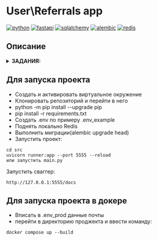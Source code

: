 # User\Referrals app

[![python](https://img.shields.io/badge/python-3.10_-blue?style=flat-square)](https://www.python.org/)
[![fastapi](https://img.shields.io/badge/fastapi-0.109.0-critical?style=flat-square)](https://fastapi.tiangolo.com/)
[![sqlalchemy](https://img.shields.io/badge/sqlalchemy-2.0.25-critical?style=flat-square)](https://www.sqlalchemy.org//)
[![alembic](https://img.shields.io/badge/alembic-1.13.1_-violet?style=flat-square)](https://alembic.sqlalchemy.org//)
[![redis](https://img.shields.io/badge/aioredis-2.0.1-violet?style=flat-square)](https://alembic.sqlalchemy.org//)


## Описание

<details>
<summary><b>ЗАДАНИЯ:</b></summary>

- регистрация и аутентификация пользователя;
- аутентифицированный пользователь должен иметь возможность создать или удалить свой реферальный код. 
- Одновременно может быть активен только 1 код. 
- При создании кода обязательно должен быть задан его срок годности;
- возможность получения реферального кода по email адресу реферера;
- возможность регистрации по реферальному коду в качестве реферала;	
- получение информации о рефералах по id реферера;
- UI документация (Swagger/ReDoc).

Стек:
- Fastapi
- SQLAlchemy(async)
- Alembic(async)
- Aioredis
- Postgresql(via asyncpg)
- Pydantic

Реализовано:
- Архитектурный паттерн DDD
- Код стилизован с помощью black
- Полный асинк
- Все круды для работы с моделями
- Авторизация JWT
- Все ручки для работы с реф.кодом и для удаления\редактирования юзера доступны только после авторизации
- Кешированы все основные операции


</details>


## Для запуска проекта

- Cоздать и активировать виртуальное окружение
- Клонировать репозиторий и перейти в него
- python -m pip install --upgrade pip
- pip install -r requirements.txt
- Создать .env по примеру .env_example
- Поднять локально Redis
- Выполнить миграции(alembic upgrade head)
- Запустить проект:

```
cd src
uvicorn runner:app --port 5555 --reload
или запустить main.py
```
Запустить сваггер:
```
http://127.0.0.1:5555/docs
```

## Для запуска проекта в докере

- Вписать в .env_prod данные почты
- перейти в директорию проджекта и ввести команду:
```
docker compose up --build
```